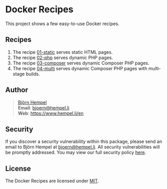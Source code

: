 # Docker Recipes

This project shows a few easy-to-use Docker recipes.

## Recipes

1) The recipe [01-static](recipes/01-static/README.md) serves static HTML pages.
2) The recipe [02-php](recipes/02-php/README.md) serves dynamic PHP pages.
3) The recipe [03-composer](recipes/03-composer/README.md) serves dynamic Composer PHP pages.
4) The recipe [04-multi](recipes/04-multi/README.md) serves dynamic Composer PHP pages with multi-stage builds.

## Author

> [Björn Hempel](docs/author/bjoern-hempel.en.md)<br>
> **Email**: bjoern@hempel.li<br>
> **Web**: https://www.hempel.li/en

## Security

If you discover a security vulnerability within this package, please send an email to Björn Hempel at
bjoern@hempel.li. All security vulnerabilities will be promptly addressed. You may view our full
security policy [here](https://github.com/ixnode/docker-recipes/security/policy).

## License

The Docker Recipes are licensed under [MIT](https://github.com/ixnode/docker-recipes/blob/master/LICENSE.md).
